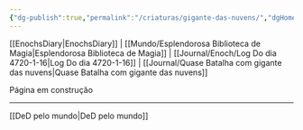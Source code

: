 ```yaml
---
{"dg-publish":true,"permalink":"/criaturas/gigante-das-nuvens/","dgHomeLink":true,"dgPassFrontmatter":false}
---
```


[[EnochsDiary|EnochsDiary]] | [[Mundo/Esplendorosa Biblioteca de Magia|Esplendorosa Biblioteca de Magia]] | [[Journal/Enoch/Log Do dia 4720-1-16|Log Do dia 4720-1-16]] | [[Journal/Quase Batalha com gigante das nuvens|Quase Batalha com gigante das nuvens]] 

Página em construção

---
[[DeD pelo mundo|DeD pelo mundo]] 